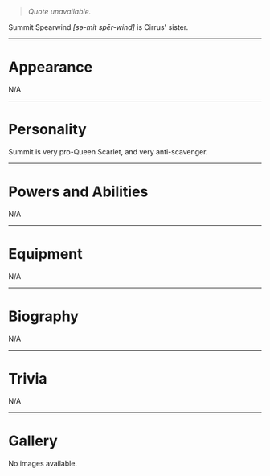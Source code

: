 > *Quote unavailable.*


Summit Spearwind *\[sə-mit spēr-wind\]* is Cirrus' sister.
***
# Appearance
N/A
***
# Personality
Summit is very pro-Queen Scarlet, and very anti-scavenger.
***
# Powers and Abilities
N/A
***
# Equipment
N/A
***
# Biography
N/A
***
# Trivia
N/A
***
# Gallery
No images available.